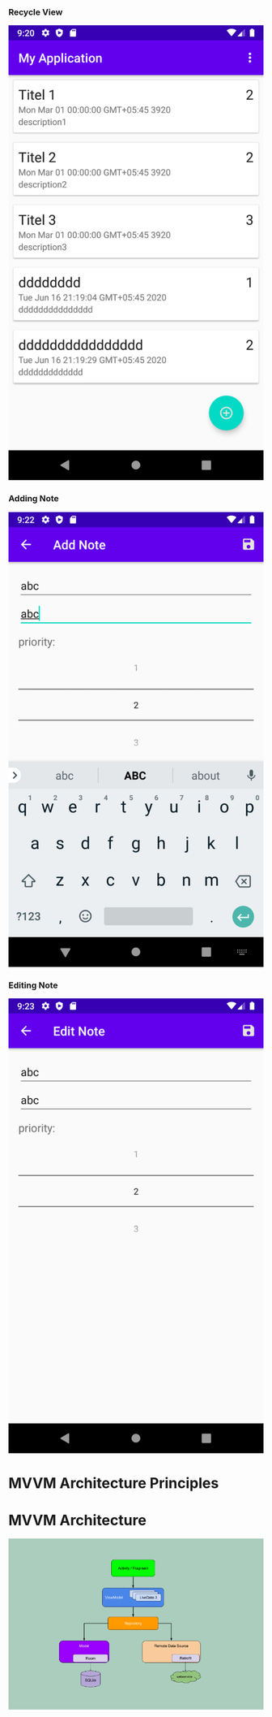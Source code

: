 ### Recycle View
![](recycleview.png )
### Adding Note
![](addnote.png  )
### Editing Note
![](editnote.png )

# MVVM Architecture Principles


# MVVM Architecture
<img src = "images/mvvm.png">
